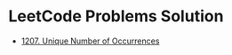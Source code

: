 # LeetCode Problems Solution

- [1207. Unique Number of Occurrences](/1207_Unique_Number_of_Occurrences)